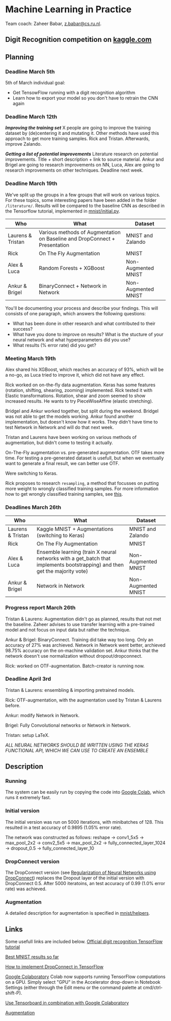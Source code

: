 # Machine Learning in Practice

Team coach: Zaheer Babar, [z.babar@cs.ru.nl](z.babar@cs.ru.nl).


## Digit Recognition competition on [kaggle.com](https://kaggle.com/)

## Planning
### Deadline March 5th
5th of March individual goal:
* Get TensowFlow running with a digit recognition algorithm
* Learn how to export your model so you don't have to retrain the CNN again

### Deadline March 12th
***Improving the training set*** X people are going to improve the training dataset by (de)centering it and mutating it. Other methods have used this approach to get more training samples. Rick and Tristan. Afterwards, improve Zalando.

***Getting a list of potential improvements*** Literature research on potential improvements. Title + short description + link to source material. Ankur and Brigel are going to research improvements on NN, Luca, Alex are going to research improvements on other techniques. Deadline next week.

### Deadline March 19th
We've split up the groups in a few groups that will work on various topics. For these topics, some interesting papers have been added in the folder `/literature/`. Results will be compared to the baseline CNN as described in the Tensorflow tutorial, implemented in [mnist/initial.py](mnist/initial.py).

| Who               	| What                                                                       	| Dataset             	|
|-------------------	|----------------------------------------------------------------------------	|---------------------	|
| Laurens & Tristan 	| Various methods of Augmentation on Baseline and DropConnect + Presentation 	| MNIST and Zalando   	|
| Rick              	| On The Fly Augmentation                                                    	| MNIST               	|
| Alex & Luca       	| Random Forests + XGBoost                                                   	| Non-Augmented MNIST 	|
| Ankur & Brigel    	| BinaryConnect + Network in Network                                         	| Non-Augmented MNIST 	|

You'll be documenting your process and describe your findings. This will consists of one paragraph, which answers the following questions:
* What has been done in other research and what contributed to their success?
* What have you done to improve on results? What is the stucture of your neural network and what hyperparameters did you use?
* What results (% error rate) did you get?

### Meeting March 19th
Alex shared his XGBoost, which reaches an accuracy of 93%, which will be a no-go, as Luca tried to improve it, which did not have any effect.

Rick worked on on-the-fly data augmentation. Keras has some features (rotation, shifting, shearing, zooming) implemented. Rick tested it with Elastic transformations. Rotation, shear and zoom seemed to show increased results. He wants to try PieceWiseAffine (elastic stretching).

Bridgel and Ankur worked together, but split during the weekend. Bridgel was not able to get the models working. Ankur found another implementation, but doesn't know how it works. They didn't have time to test Network in Network and will do that next week.

Tristan and Laurens have been working on various methods of augmentation, but didn't come to testing it actually.

On-The-Fly augmentation vs. pre-generated augmentation. OTF takes more time. For testing a pre-generated dataset is usefull, but when we eventually want to generate a final result, we can better use OTF.

Were switching to Keras.

Rick proposes to research `resampling`, a method that focusses on putting more weight to wrongly classified training samples. For more information how to get wrongly classified training samples, see [this](https://stackoverflow.com/questions/39300880/how-to-find-wrong-prediction-cases-in-test-set-cnns-using-keras).

### Deadlines March 26th
| Who               	| What                                                                       	| Dataset             	|
|-------------------	|----------------------------------------------------------------------------	|---------------------	|
| Laurens & Tristan 	| Kaggle MNIST + Augmentations (switching to Keras)                           | MNIST and Zalando   	|
| Rick              	| On The Fly Augmentation                                                    	| MNIST               	|
| Alex & Luca       	| Ensemble learning (train X neural networks with a get_batch that implements bootstrapping) and then get the majority vote) 	| Non-Augmented MNIST 	|
| Ankur & Brigel    	| Network in Network                                         	                | Non-Augmented MNIST 	|

### Progress report March 26th
Tristan & Laurens: Augmentation didn't go as planned, results that not met the baseline. Zaheer advises to use transfer learning with a pre-trained model and not focus on input data but rather the technique.

Ankur & Brigel: BinaryConnect. Training did take way too long. Only an accuracy of 27% was archieved. Network in Network went better, archieved 98.75% accuracy on the on-machine validation set. Ankur thinks that the network doesn't use normalization without dropout/dropconnect.

Rick: worked on OTF-augmentation. Batch-creator is running now. 

### Deadline April 3rd
Tristan & Laurens: ensembling & importing pretrained models. 

Rick: OTF-augmentation, with the augmentation used by Tristan & Laurens before.

Ankur: modify Network in Network. 

Brigel: Fully Convolutional networks or Network in Network.

Tristan: setup LaTeX.

_ALL NEURAL NETWORKS SHOULD BE WRITTEN USING THE KERAS FUNCTIONAL API, WHICH WE CAN USE TO CREATE AN ENSEMBLE_

## Description
### Running
The system can be easily run by copying the code into [Google Colab](colab.research.google.com), which runs it extremely fast.

### Initial version
The initial version was run on 5000 iterations, with minibatches of 128. This resulted in a test accuracy of 0.9895 (1.05% error rate).

The network was constructed as follows:
reshape -> conv1_5x5 -> max_pool_2x2 -> conv2_5x5 -> max_pool_2x2 -> fully_connected_layer_1024 -> dropout_0.5 -> fully_connected_layer_10

### DropConnect version
The DropConnect version (see [Regularization of Neural Networks using DropConnect](https://cs.nyu.edu/~wanli/dropc/)) replaces the Dropout layer of the initial version with DropConnect 0.5. After 5000 iteratoins, an test accuracy of 0.99 (1.0% error rate) was achieved.

### Augmentation
A detailed description for augmentation is specified in [mnist/helpers](mnist/helpers).

## Links
Some usefull links are included below.
[Official digit recognition TensorFlow tutorial](https://www.tensorflow.org/tutorials/layers)

[Best MNIST results so far](http://rodrigob.github.io/are_we_there_yet/build/classification_datasets_results.html#4d4e495354)

[How to implement DropConnect in TensorFlow](https://nickcdryan.wordpress.com/2017/06/13/dropconnect-implementation-in-python-and-tensorflow/)

[Google Colaboratory](https://colab.research.google.com/notebooks/welcome.ipynb)
Colab now supports running TensorFlow computations on a GPU. Simply select "GPU" in the Accelerator drop-down in Notebook Settings (either through the Edit menu or the command palette at cmd/ctrl-shift-P).

[Use Tensorboard in combination with Google Colaboratory](https://stackoverflow.com/questions/47818822/can-i-use-tensorboard-with-google-colab)

[Augmentation](http://imgaug.readthedocs.io/en/latest/source/augmenters.html)
